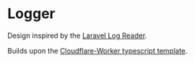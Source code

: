 # Logger

Design inspired by the [Laravel Log Reader](https://github.com/haruncpi/laravel-log-reader).

Builds upon the [Cloudflare-Worker typescript template](https://github.com/cloudflare/worker-typescript-template).